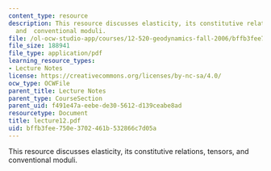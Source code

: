 ```yaml
---
content_type: resource
description: This resource discusses elasticity, its constitutive relations, tensors,
  and  conventional moduli.
file: /ol-ocw-studio-app/courses/12-520-geodynamics-fall-2006/bffb3fee750e3702461b532866c7d05a_lecture12.pdf
file_size: 188941
file_type: application/pdf
learning_resource_types:
- Lecture Notes
license: https://creativecommons.org/licenses/by-nc-sa/4.0/
ocw_type: OCWFile
parent_title: Lecture Notes
parent_type: CourseSection
parent_uid: f491e47a-eebe-de30-5612-d139ceabe8ad
resourcetype: Document
title: lecture12.pdf
uid: bffb3fee-750e-3702-461b-532866c7d05a
---
```

This resource discusses elasticity, its constitutive relations, tensors, and  conventional moduli.
